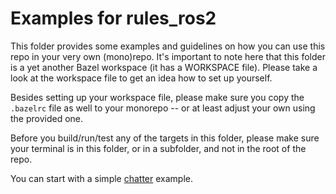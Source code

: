 # Examples for rules_ros2

This folder provides some examples and guidelines on how you can use this repo
in your very own (mono)repo. It's important to note here that this folder is
a yet another Bazel workspace (it has a WORKSPACE file). Please take a look at
the workspace file to get an idea how to set up yourself.

Besides setting up your workspace file, please make sure you copy the `.bazelrc`
file as well to your monorepo -- or at least adjust your own using the provided
one.

Before you build/run/test any of the targets in this folder, please make sure
your terminal is in this folder, or in a subfolder, and not in the root
of the repo.

You can start with a simple [chatter](chatter) example.
